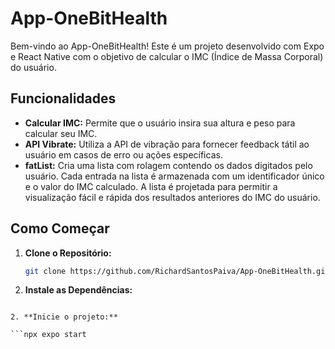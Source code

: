 # App-OneBitHealth

Bem-vindo ao App-OneBitHealth! Este é um projeto desenvolvido com Expo e React Native com o objetivo de calcular o IMC (Índice de Massa Corporal) do usuário.

## Funcionalidades

- **Calcular IMC:** Permite que o usuário insira sua altura e peso para calcular seu IMC.
- **API Vibrate:** Utiliza a API de vibração para fornecer feedback tátil ao usuário em casos de erro ou ações específicas.
- **fatList:** Cria uma lista com rolagem contendo os dados digitados pelo usuário. Cada entrada na lista é armazenada com um identificador único e o valor do IMC calculado. A lista é projetada para permitir a visualização fácil e rápida dos resultados anteriores do IMC do usuário.

## Como Começar

1. **Clone o Repositório:**

   ```bash
   git clone https://github.com/RichardSantosPaiva/App-OneBitHealth.git
2. **Instale as Dependências:**

```npm install

2. **Inicie o projeto:**

```npx expo start

